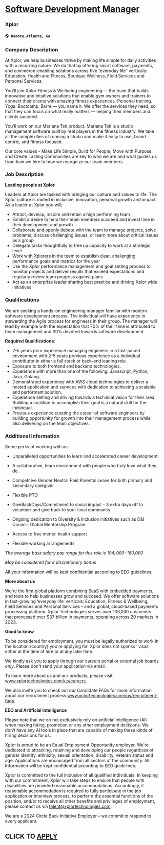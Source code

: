 # [Software Development Manager](https://www.remotewlb.com/apply/software-development-manager-110391)  
### Xplor  
#### `🌎 Remote,Atlanta, GA`  

### **Company Description**

At Xplor, we help businesses thrive by making life simple for daily activities with a recurring nature. We do that by offering smart software, payments, and commerce-enabling solutions across five “everyday life” verticals: Education, Health and Fitness, Boutique Wellness, Field Services and Personal Services.

You’ll join Xplor Fitness & Wellbeing engineering — the team that builds innovative and intuitive solutions that enable gym owners and trainers to connect their clients with amazing fitness experiences. Personal training. Yoga. Bootcamp. Barre — you name it. We offer the services they need, so that they can focus on what really matters — helping their members and clients succeed.

You’ll work on our Mariana Tek product. Mariana Tek is a studio management software built by real players in the fitness industry. We take all the complexities of running a studio and make it easy to use, brand centric, and fitness focused.

Our core values - Make Life Simple, Build for People, Move with Purpose, and Create Lasting Communities are key to who we are and what guides us from how we hire to how we recognize our team members.

###  **Job Description**

 **Leading people at Xplor**

Leaders at Xplor are tasked with bringing our culture and values to life. The Xplor culture is rooted in inclusive, innovation, personal growth and impact. As a leader at Xplor you will;

  * Attract, develop, inspire and retain a high performing team
  * Exhibit a desire to help their team members succeed and invest time in their development and growth
  * Collaborate and openly debate with the team to manage projects, solve problems, discuss challenging issues, or learn more about critical issues as a group
  * Delegate tasks thoughtfully to free up capacity to work at a strategic level
  * Work with Xplorers in the team to establish clear, challenging performance goals and metrics for the year
  * Use the Xplor performance management and goal setting process to monitor projects and deliver results that exceed expectations and regularly review team progress against plans
  * Act as an enterprise leader sharing best practice and driving Xplor wide initiatives

###  **Qualifications**

We are seeking a hands-on engineering manager familiar with modern software development process. The individual will have experience in stewarding the Agile process for engineers in their group. The manager will lead by example with the expectation that 70% of their time is attributed to team management and 30% devoted towards software development.

 **Required Qualifications:**

  * 2-5 years prior experience managing engineers in a fast-paced environment with 2-5 years previous experience as a individual contributor in either a full stack or back-end leaning role.
  * Exposure to both frontend and backend technologies.
  * Experience with more than one of the following: Javascript, Python, Java, Golang.
  * Demonstrated experience with AWS cloud technologies to deliver a hosted application and services with dedication to achieving a scalable and performant solution.
  * Experience setting and driving towards a technical vision for their area. Building a coalition to accomplish their goal is a natural skill for the individual.
  * Previous experience curating the career of software engineers by building opportunity for growth into their management process while also delivering on the team objectives.

###  **Additional Information**

Some perks of working with us:

  * Unparalleled opportunities to learn and accelerated career development. 

  * A collaborative, team environment with people who truly love what they do. 

  * Competitive Gender Neutral Paid Parental Leave for both primary and secondary caregiver 

  * Flexible PTO

  * GiveBackDays/Commitment to social impact – 3 extra days off to volunteer and give back to your local community  

  * Ongoing dedication to Diversity & Inclusion initiatives such as D&I Council, Global Mentorship Program  

  * Access to free mental health support  

  * Flexible working arrangements

 _The average base salary pay range for this role is $104,000-$160,000_

 _May be considered for a discretionary bonus_

All your information will be kept confidential according to EEO guidelines.

 **More about us**

We're the first global platform combining SaaS with embedded payments, and tools to help businesses grow and succeed. We offer software solutions in fast-growing ‘everyday life’ verticals: Education, Fitness & Wellbeing, Field Services and Personal Services – and a global, cloud-based payments processing platform. Xplor Technologies serves over 106,000 customers that processed over $37 billion in payments, operating across 20 markets in 2023.

 **Good to know**

To be considered for employment, you must be legally authorized to work in the location (country) you're applying for. Xplor does not sponsor visas, either at the time of hire or at any later time.

We kindly ask you to apply through our careers portal or external job boards _only_. Please don't send your application via email.

To learn more about us and our products, please visit www.xplortechnologies.com/us/careers.

We also invite you to check out our Candidate FAQs for more information about our recruitment process www.xplortechnologies.com/us/recruitment-faqs.

 **EEO and Artificial Intelligence**

Please note that we do not exclusively rely on artificial intelligence (AI) when making hiring, promotion or any other employment decisions. We don’t have any AI tools in place that are capable of making these kinds of hiring decisions for us.

Xplor is proud to be an Equal Employment Opportunity employer. We're dedicated to attracting, retaining and developing our people regardless of gender identity, ethnicity, sexual orientation, disability, veteran status and age. Applications are encouraged from all sectors of the community. All Information will be kept confidential according to EEO guidelines.

Xplor is committed to the full inclusion of all qualified individuals. In keeping with our commitment, Xplor will take steps to ensure that people with disabilities are provided reasonable accommodations. Accordingly, if reasonable accommodation is required to fully participate in the job application or interview process, to perform the essential functions of the position, and/or to receive all other benefits and privileges of employment, please contact us via talent@xplortechnologies.com.

We are a 2024 Circle Back Initiative Employer – we commit to respond to every applicant.

  
## CLICK TO [APPLY](https://www.remotewlb.com/apply/software-development-manager-110391)

